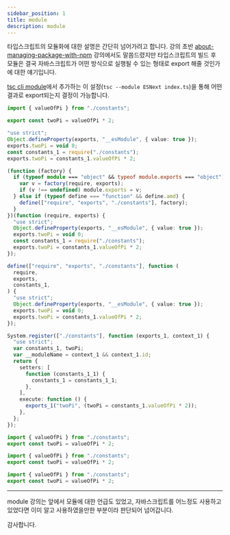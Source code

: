 ```yaml
---
sidebar_position: 1
title: module
description: module
---
```


<head>
  <meta name="title" content="modularization | 기초부터 시작하는 타입스크립트" data-rh="true" />
  <meta name="description" content="module" data-rh="true" />
  <meta property="og:title" content="modularization | 기초부터 시작하는 타입스크립트" data-rh="true" />
  <meta property="og:description" content="module" data-rh="true" />
</head>

타입스크립트의 모듈화에 대한 설명은 간단히 넘어가려고 합니다.
강의 초반 [about-managing-package-with-npm](/docs/start/about-managing-package-with-npm) 강의에서도 말씀드렸지만
타입스크립트의 빌드 후 모듈은 결국 자바스크립트가 어떤 방식으로 실행될 수 있는 형태로 export 해줄 것인가에 대한 얘기입니다.

[tsc cli module](https://www.typescriptlang.org/tsconfig/#module)에서 추가하는 이 설정(`tsc --module ESNext index.ts`)을 통해
어떤 결과로 export되는지 결정이 가능합니다.

```ts title="@filename: index.ts"
import { valueOfPi } from "./constants";

export const twoPi = valueOfPi * 2;
```

```ts title="CommonJS"
"use strict";
Object.defineProperty(exports, "__esModule", { value: true });
exports.twoPi = void 0;
const constants_1 = require("./constants");
exports.twoPi = constants_1.valueOfPi * 2;
```

```ts title="UMD"
(function (factory) {
  if (typeof module === "object" && typeof module.exports === "object") {
    var v = factory(require, exports);
    if (v !== undefined) module.exports = v;
  } else if (typeof define === "function" && define.amd) {
    define(["require", "exports", "./constants"], factory);
  }
})(function (require, exports) {
  "use strict";
  Object.defineProperty(exports, "__esModule", { value: true });
  exports.twoPi = void 0;
  const constants_1 = require("./constants");
  exports.twoPi = constants_1.valueOfPi * 2;
});
```

```ts title="AMD"
define(["require", "exports", "./constants"], function (
  require,
  exports,
  constants_1,
) {
  "use strict";
  Object.defineProperty(exports, "__esModule", { value: true });
  exports.twoPi = void 0;
  exports.twoPi = constants_1.valueOfPi * 2;
});
```

```ts title="System"
System.register(["./constants"], function (exports_1, context_1) {
  "use strict";
  var constants_1, twoPi;
  var __moduleName = context_1 && context_1.id;
  return {
    setters: [
      function (constants_1_1) {
        constants_1 = constants_1_1;
      },
    ],
    execute: function () {
      exports_1("twoPi", (twoPi = constants_1.valueOfPi * 2));
    },
  };
});
```

```ts title="ESNext"
import { valueOfPi } from "./constants";
export const twoPi = valueOfPi * 2;
```

```ts title="ES2020"
import { valueOfPi } from "./constants";
export const twoPi = valueOfPi * 2;
```

```ts title="ES2015/ES6"
import { valueOfPi } from "./constants";
export const twoPi = valueOfPi * 2;
```

---

module 강의는 앞에서 모듈에 대한 언급도 있었고, 자바스크립트를 어느정도 사용하고 있었다면 이미 알고 사용하였을만한 부분이라 판단되어 넘어갑니다.

감사합니다.
